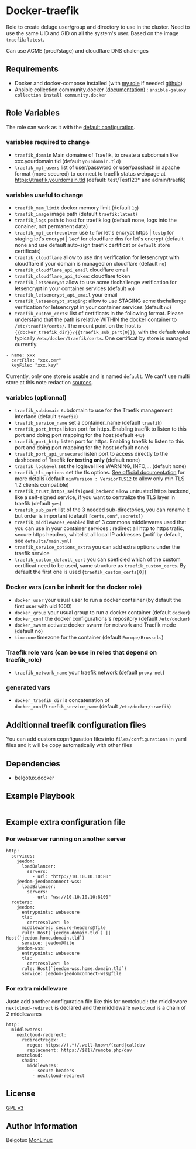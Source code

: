 Docker-traefik
=============

Role to create deluge user/group and directory to use in the cluster.
Need to use the same UID and GID on all the system's user.
Based on the image `traefik:latest`.

Can use ACME (prod/stage) and cloudflare DNS chalenges 

Requirements
------------

- Docker and docker-compose installed (with [my role](https://galaxy.ansible.com/belgotux/docker) if needed [github](https://github.com/belgotux/ansible-role-docker))
- Ansible collection community.docker ([documentation](https://docs.ansible.com/ansible/latest/collections/community/docker/docker_compose_module.html)) : `ansible-galaxy collection install community.docker`

Role Variables
--------------
The role can work as it with the [default configuration](defaults/main.yml).

### variables required to change
- `traefik_domain` Main domaine of Traefik, to create a subdomain like xxx.yourdomain.tld (default `yourdomain.tld`)
- `traefik_mgt_users` list of user/password or user/passhash in apache format (more secured) to connect to traefik status webpage at https://traefik.yourdomain.tld (default: test/Test123* and admin/traefik)

### variables useful to change
- `traefik_mem_limit` docker memory limit (default `1g`)
- `traefik_image` image path (default `traefik:latest`)
- `traefik_logs` path to host for traefik log (default none, logs into the conainer, not permanent data)
- `traefik_mgt_certresolver` use `le` for let's encrypt https | `lestg` for staging let's encrypt | `lecf` for cloudflare dns for let's encrypt (default none and use default auto-sign traefik certificat or `default` store certificats)
- `traefik_cloudflare` allow to use dns verification for letsencrypt with cloudflare if your domain is managed on cloudflare (default `no`)
- `traefik_cloudflare_api_email` cloudflare email
- `traefik_cloudflare_api_token`: cloudflare token
- `traefik_letsencrypt` allow to use acme tlschallenge verification for letsencrypt in your container services (default `no`)
- `traefik_letsencrypt_api_email` your email
- `traefik_letsencrypt_staging`: allow to use STAGING acme tlschallenge verification for letsencrypt in your container services (default `no`)
- `traefik_custom_certs`: list of certificats in the following format. Please understand that the path is relative WITHIN the docker container to `/etc/traefik/certs/`. The mount point on the host is `{{docker_traefik_dir}}/{{traefik_sub_part[0]}}`, with the default value typically `/etc/docker/traefik/certs`. One certificat by store is managed currently.
```
- name: xxx
  certFile: "xxx.cer"
  keyFile: "xxx.key"
```
Currently, only one store is usable and is named `default`. We can't use multi store at this note redaction [sources](https://doc.traefik.io/traefik/https/tls/#certificates-stores).

### variables (optionnal)
- `traefik_subdomain` subdomain to use for the Traefik management interface (default `traefik`)
- `traefik_service_name` set a container_name (default `traefik`)
- `traefik_port_https` listen port for https. Enabling traefik to listen to this port and doing port mapping for the host (default `443`) 
- `traefik_port_http` listen port for https. Enabling traefik to listen to this port and doing port mapping for the host (default none)
- `traefik_port_api_unsecured` listen port to access directly to the dashboard of Traefik **for testing only** (default none)
- `traefik_loglevel` set the loglevel like WARNING, INFO,... (default none)
- `traefik_tls_options` set the tls options. [See official documentation](https://doc.traefik.io/traefik/https/tls/#minimum-tls-version) for more details (default `minVersion : VersionTLS12` to allow only min TLS 1.2 clients compatible)
- `traefik_trust_https_selfsigned_backend` allow untrusted https backend, like a self-signed service, if you want to centralize the TLS layer in traefik (default `yes`)
- `traefik_sub_part` list of the 3 needed sub-directories, you can rename it but order is important (default `[certs,conf,secrets]`)
- `traefik_middlewares_enabled` list of 3 commons middlewares used that you can use in your container services : redirect all http to https trafic, secure https headers, whitelist all local IP addresses (actif by default, see `defaults/main.yml`)
- `traefik_service_options_extra` you can add extra options under the traefik service
- `traefik_custom_default_cert` you can speficied which of the custom certificat need to be used, same structure as `traefik_custom_certs`. By default the first one is used (`traefik_custom_certs[0]`)

### Docker vars (can be inherit for the docker role)
- `docker_user` your usual user to run a docker container (by default the first user with uid 1000)
- `docker_group` your usual group to run a docker container (default `docker`)
- `docker_conf` the docker configurations's repository (default `/etc/docker`)
- `docker_swarm` activate docker swarm for network and Traefik mode (default no)
- `timezone` timezone for the container (default `Europe/Brussels`)

### Traefik role vars (can be use in roles that depend on traefik_role)
- `traefik_network_name` your traefik network (default `proxy-net`)

### generated vars
- `docker_traefik_dir` is concatenation of `docker_conf`/`traefik_service_name` (default `/etc/docker/traefik`)

Additionnal traefik configuration files
---------------------------------------
You can add custom copnfiguration files into `files/configurations` in yaml files and it will be copy automatically with other files

Dependencies
------------
- belgotux.docker

Example Playbook
----------------

```

```

Example extra configuration file
--------------------------------

### For webserver running on another server
```
http:
  services:
    jeedom:
      loadBalancer:
        servers:
          - url: "http://10.10.10.10:80"
    jeedom-jeedomconnect-wss:
      loadBalancer:
        servers:
          - url: "ws://10.10.10.10:8100"
  routers:
    jeedom:
      entrypoints: websecure
      tls:
        certresolver: le
      middlewares: secure-headers@file
      rule: Host(`jeedom.domain.tld`) || Host(`jeedom.home.domain.tld`)
      service: jeedom@file
    jeedom-wss:
      entrypoints: websecure
      tls:
        certresolver: le
      rule: Host(`jeedom-wss.home.domain.tld`)
      service: jeedom-jeedomconnect-wss@file
```

### For extra middleware
Juste add another configuration file like this for nextcloud : the middleware `nextcloud-redirect` is declared and the middleware `nextcloud` is a chain of 2 middlewares
```
http:
  middlewares:
    nextcloud-redirect:
      redirectregex:
        regex: https://(.*)/.well-known/(card|cal)dav
        replacement: https://${1}/remote.php/dav
    nextcloud:
      chain:
        middlewares:
          - secure-headers
          - nextcloud-redirect
```

License
-------

[GPL v3](https://www.gnu.org/licenses/gpl-3.0.en.html)

Author Information
------------------

Belgotux
[MonLinux](https://www.monlinux.net)
